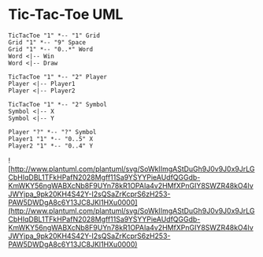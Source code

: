 # Tic-Tac-Toe UML

```puml
TicTacToe "1" *-- "1" Grid
Grid "1" *-- "9" Space
Grid "1" *-- "0..*" Word
Word <|-- Win
Word <|-- Draw

TicTacToe "1" *-- "2" Player
Player <|-- Player1
Player <|-- Player2

TicTacToe "1" *-- "2" Symbol
Symbol <|-- X
Symbol <|-- Y

Player "?" *-- "?" Symbol
Player1 "1" *-- "0..5" X
Player2 "1" *-- "0..4" Y
```
![http://www.plantuml.com/plantuml/svg/SoWkIImgAStDuGh9J0v9J0x9JrLGCbHIqDBL1TFkHPafN2028Mgff11Sa9YSYYPieAUdfQGGdb-KmWKY56ngWABXcNb8F9UYn78kR1OPAIa4v2HMfXPnGIY8SWZR48kO4IvJWYjpa_9pk20KH4S42Y-I2sQSaZrKcprS6zH253-PAW5DWDgA8c6Y13JC8JKl1HXu0000](http://www.plantuml.com/plantuml/svg/SoWkIImgAStDuGh9J0v9J0x9JrLGCbHIqDBL1TFkHPafN2028Mgff11Sa9YSYYPieAUdfQGGdb-KmWKY56ngWABXcNb8F9UYn78kR1OPAIa4v2HMfXPnGIY8SWZR48kO4IvJWYjpa_9pk20KH4S42Y-I2sQSaZrKcprS6zH253-PAW5DWDgA8c6Y13JC8JKl1HXu0000)
